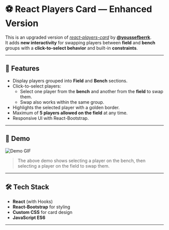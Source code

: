 # ⚽ React Players Card — Enhanced Version

This is an upgraded version of [_react-players-card_](https://github.com/youssefberrk/react-players-card) by **[@youssefberrk](https://github.com/youssefberrk)**.  
It adds **new interactivity** for swapping players between **field** and **bench** groups with a **click-to-select behavior** and built-in **constraints**.

---

## 🚀 Features
- Display players grouped into **Field** and **Bench** sections.
- Click-to-select players:  
  - Select one player from the **bench** and another from the **field** to swap them.  
  - Swap also works within the same group.
- Highlights the selected player with a golden border.
- Maximum of **5 players allowed on the field** at any time.
- Responsive UI with React-Bootstrap.

---

## 📸 Demo

![Demo GIF](./demo-gif)

> The above demo shows selecting a player on the bench, then selecting a player on the field to swap them.

---

## 🛠️ Tech Stack
- **React** (with Hooks)
- **React-Bootstrap** for styling
- **Custom CSS** for card design
- **JavaScript ES6**

---



